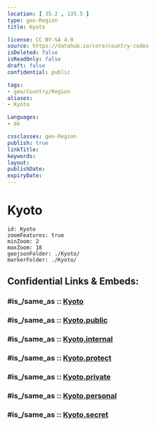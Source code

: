```yaml
---
location: [ 35.2 , 135.5 ] 
type: geo-Region
title: Kyoto

license: CC BY-SA 4.0
source: https://datahub.io/core/country-codes
isDeleted: false
isReadOnly: false
draft: false
confidential: public

tags:
- geo/Country/Region
aliases:
- Kyoto

Languages:
- de

cssclasses: geo-Region
publish: true
linkTitle: 
keywords: 
layout: 
publishDate: 
expiryDate: 
---
```


# Kyoto

```leaflet
id: Kyoto
zoomFeatures: true 
minZoom: 2 
maxZoom: 18
geojsonFolder: ./Kyoto/
markerFolder: ./Kyoto/
```


## Confidential Links & Embeds: 

### #is_/same_as :: [Kyoto](/_Standards/Earth/Continent/Asia/Asia~East/Japan/Regions~Japan/Kansai/prefectures~Kansai/Kyoto.md) 

### #is_/same_as :: [Kyoto.public](/_public/Earth/Continent/Asia/Asia~East/Japan/Regions~Japan/Kansai/prefectures~Kansai/Kyoto.public.md) 

### #is_/same_as :: [Kyoto.internal](/_internal/Earth/Continent/Asia/Asia~East/Japan/Regions~Japan/Kansai/prefectures~Kansai/Kyoto.internal.md) 

### #is_/same_as :: [Kyoto.protect](/_protect/Earth/Continent/Asia/Asia~East/Japan/Regions~Japan/Kansai/prefectures~Kansai/Kyoto.protect.md) 

### #is_/same_as :: [Kyoto.private](/_private/Earth/Continent/Asia/Asia~East/Japan/Regions~Japan/Kansai/prefectures~Kansai/Kyoto.private.md) 

### #is_/same_as :: [Kyoto.personal](/_personal/Earth/Continent/Asia/Asia~East/Japan/Regions~Japan/Kansai/prefectures~Kansai/Kyoto.personal.md) 

### #is_/same_as :: [Kyoto.secret](/_secret/Earth/Continent/Asia/Asia~East/Japan/Regions~Japan/Kansai/prefectures~Kansai/Kyoto.secret.md)

